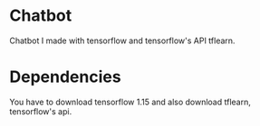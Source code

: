 # Chatbot
Chatbot I made with tensorflow and tensorflow's API tflearn. 

# Dependencies
You have to download tensorflow 1.15 and also download tflearn, tensorflow's api.
